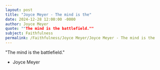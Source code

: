 ```yaml
---
layout: post
title: "Joyce Meyer - The mind is the"
date: 2024-12-28 12:00:00 -0000
author: Joyce Meyer
quote: ""The mind is the battlefield.""
subject: Faithfulness
permalink: /Faithfulness/Joyce Meyer/Joyce Meyer - The mind is the
---
```


"The mind is the battlefield."

- Joyce Meyer
